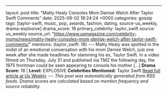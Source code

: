 ---
layout: post
title: "Matty Healy Consoles Mom Denise Welch After Taylor Swift Comments"
date: 2025-08-02 18:24:24 +0000
categories: gossip
tags: [taylor-swift, music, pop, awards, fashion, dating, source-us_weekly, drama-explosive]
drama_score: 18
primary_celebrity: taylor_swift
source: us_weekly
source_url: "https://www.usmagazine.com/celebrity-moms/news/matty-healy-consoles-mom-denise-welch-after-taylor-swift-comments/"
mentions: {taylor_swift: 18} --- Matty Healy was spotted in the midst of an emotional conversation with his mom Denise Welch, just one week after she made headlines for slamming his ex, Taylor Swift. In a video filmed on Thursday, July 31 and published via TMZ the following day, the 1975 frontman could be seen appearing to console his mother […] **Drama Score:** 18 | **Level:** EXPLOSIVE **Celebrities Mentioned:** Taylor Swift [Read full article at Us Weekly](https://www.usmagazine.com/celebrity-moms/news/matty-healy-consoles-mom-denise-welch-after-taylor-swift-comments/) --- *This post was automatically generated from RSS feeds. Drama scores are calculated based on mention frequency and source reliability.*
